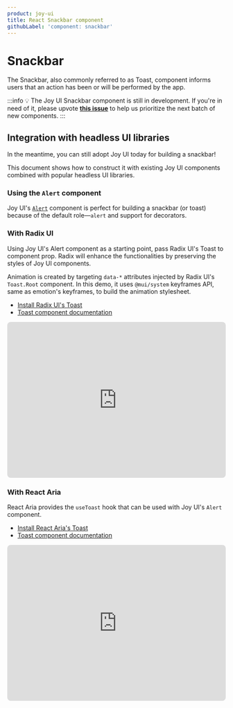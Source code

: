 ```yaml
---
product: joy-ui
title: React Snackbar component
githubLabel: 'component: snackbar'
---
```


# Snackbar

<p class="description">The Snackbar, also commonly referred to as Toast, component informs users that an action has been or will be performed by the app.</p>

:::info
💡 The Joy UI Snackbar component is still in development.
If you're in need of it, please upvote [**this issue**](https://github.com/mui/material-ui/issues/36603) to help us prioritize the next batch of new components.
:::

## Integration with headless UI libraries

In the meantime, you can still adopt Joy UI today for building a snackbar!

This document shows how to construct it with existing Joy UI components combined with popular headless UI libraries.

### Using the `Alert` component

Joy UI's [`Alert`](/joy-ui/react-alert/) component is perfect for building a snackbar (or toast) because of the default role—`alert` and support for decorators.

### With Radix UI

Using Joy UI's Alert component as a starting point, pass Radix UI's Toast to component prop.
Radix will enhance the functionalities by preserving the styles of Joy UI components.

Animation is created by targeting `data-*` attributes injected by Radix UI's `Toast.Root` component.
In this demo, it uses `@mui/system` keyframes API, same as emotion's keyframes, to build the animation stylesheet.

- [Install Radix UI's Toast](https://www.radix-ui.com/docs/primitives/components/toast#installation)
- [Toast component documentation](https://www.radix-ui.com/docs/primitives/components/toast)

<iframe src="https://codesandbox.io/embed/snackbar-joy-ui-feat-radix-v8e7qw?module=%2Fdemo.tsx&fontsize=14&hidenavigation=1&theme=dark&view=preview"
     style="width:100%; height:360px; border:0; border-radius: 8px; overflow:hidden;"
     title="Snackbar - Joy UI feat. Radix UI"
     allow="accelerometer; ambient-light-sensor; camera; encrypted-media; geolocation; gyroscope; hid; microphone; midi; payment; usb; vr; xr-spatial-tracking"
     sandbox="allow-forms allow-modals allow-popups allow-presentation allow-same-origin allow-scripts"
   ></iframe>

### With React Aria

React Aria provides the `useToast` hook that can be used with Joy UI's `Alert` component.

- [Install React Aria's Toast](https://react-spectrum.adobe.com/react-aria/useToast.html)
- [Toast component documentation](https://react-spectrum.adobe.com/react-aria/useToast.html#features)

<iframe src="https://codesandbox.io/embed/snackbar-joy-ui-feat-react-aria-gme1rg?module=%2Fdemo.tsx&fontsize=14&hidenavigation=1&theme=dark&view=preview"
     style="width:100%; height:360px; border:0; border-radius: 8px; overflow:hidden;"
     title="Snackbar - Joy UI feat. React Aria"
     allow="accelerometer; ambient-light-sensor; camera; encrypted-media; geolocation; gyroscope; hid; microphone; midi; payment; usb; vr; xr-spatial-tracking"
     sandbox="allow-forms allow-modals allow-popups allow-presentation allow-same-origin allow-scripts"
   ></iframe>

